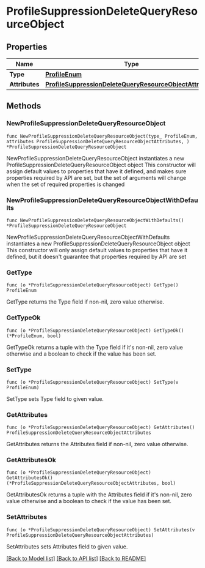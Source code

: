 # ProfileSuppressionDeleteQueryResourceObject

## Properties

Name | Type | Description | Notes
------------ | ------------- | ------------- | -------------
**Type** | [**ProfileEnum**](ProfileEnum.md) |  | 
**Attributes** | [**ProfileSuppressionDeleteQueryResourceObjectAttributes**](ProfileSuppressionDeleteQueryResourceObjectAttributes.md) |  | 

## Methods

### NewProfileSuppressionDeleteQueryResourceObject

`func NewProfileSuppressionDeleteQueryResourceObject(type_ ProfileEnum, attributes ProfileSuppressionDeleteQueryResourceObjectAttributes, ) *ProfileSuppressionDeleteQueryResourceObject`

NewProfileSuppressionDeleteQueryResourceObject instantiates a new ProfileSuppressionDeleteQueryResourceObject object
This constructor will assign default values to properties that have it defined,
and makes sure properties required by API are set, but the set of arguments
will change when the set of required properties is changed

### NewProfileSuppressionDeleteQueryResourceObjectWithDefaults

`func NewProfileSuppressionDeleteQueryResourceObjectWithDefaults() *ProfileSuppressionDeleteQueryResourceObject`

NewProfileSuppressionDeleteQueryResourceObjectWithDefaults instantiates a new ProfileSuppressionDeleteQueryResourceObject object
This constructor will only assign default values to properties that have it defined,
but it doesn't guarantee that properties required by API are set

### GetType

`func (o *ProfileSuppressionDeleteQueryResourceObject) GetType() ProfileEnum`

GetType returns the Type field if non-nil, zero value otherwise.

### GetTypeOk

`func (o *ProfileSuppressionDeleteQueryResourceObject) GetTypeOk() (*ProfileEnum, bool)`

GetTypeOk returns a tuple with the Type field if it's non-nil, zero value otherwise
and a boolean to check if the value has been set.

### SetType

`func (o *ProfileSuppressionDeleteQueryResourceObject) SetType(v ProfileEnum)`

SetType sets Type field to given value.


### GetAttributes

`func (o *ProfileSuppressionDeleteQueryResourceObject) GetAttributes() ProfileSuppressionDeleteQueryResourceObjectAttributes`

GetAttributes returns the Attributes field if non-nil, zero value otherwise.

### GetAttributesOk

`func (o *ProfileSuppressionDeleteQueryResourceObject) GetAttributesOk() (*ProfileSuppressionDeleteQueryResourceObjectAttributes, bool)`

GetAttributesOk returns a tuple with the Attributes field if it's non-nil, zero value otherwise
and a boolean to check if the value has been set.

### SetAttributes

`func (o *ProfileSuppressionDeleteQueryResourceObject) SetAttributes(v ProfileSuppressionDeleteQueryResourceObjectAttributes)`

SetAttributes sets Attributes field to given value.



[[Back to Model list]](../README.md#documentation-for-models) [[Back to API list]](../README.md#documentation-for-api-endpoints) [[Back to README]](../README.md)


